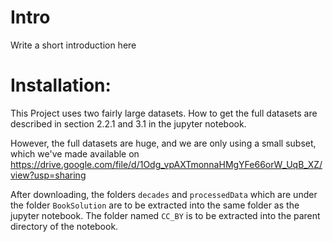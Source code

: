 # Intro
Write a short introduction here

# Installation:
This Project uses two fairly large datasets.
How to get the full datasets are described in section 2.2.1 and 3.1 in the jupyter notebook.

However, the full datasets are huge, and we are only using a small subset, which we've made available on https://drive.google.com/file/d/1Odg_vpAXTmonnaHMgYFe66orW_UqB_XZ/view?usp=sharing

After downloading, the folders `decades` and `processedData` which are under the folder `BookSolution` are to be extracted into the same folder as the jupyter notebook.
The folder named `CC_BY` is to be extracted into the parent directory of the notebook.